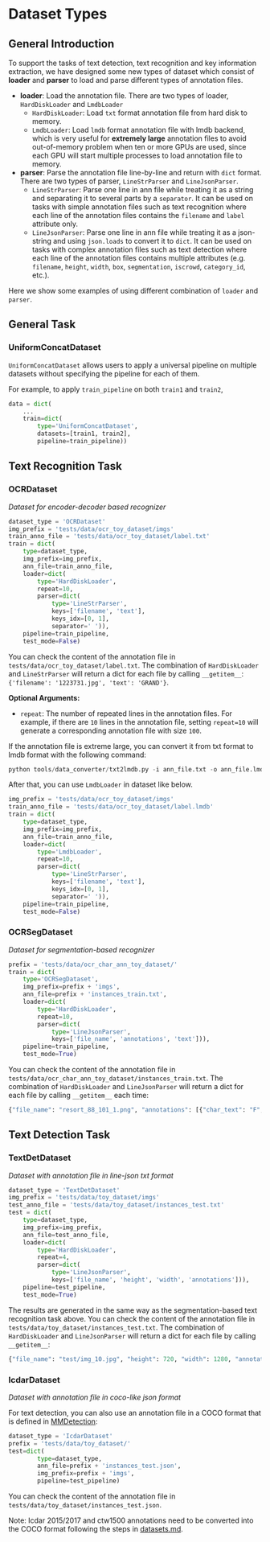 # Dataset Types

## General Introduction

To support the tasks of text detection, text recognition and key information extraction, we have designed some new types of dataset which consist of **loader** and **parser** to load and parse different types of annotation files.
- **loader**: Load the annotation file. There are two types of loader, `HardDiskLoader` and `LmdbLoader`
  - `HardDiskLoader`: Load `txt` format annotation file from hard disk to memory.
  - `LmdbLoader`: Load `lmdb` format annotation file with lmdb backend, which is very useful for **extremely large** annotation files to avoid out-of-memory problem when ten or more GPUs are used, since each GPU will start multiple processes to load annotation file to memory.
- **parser**: Parse the annotation file line-by-line and return with `dict` format. There are two types of parser, `LineStrParser` and `LineJsonParser`.
  - `LineStrParser`: Parse one line in ann file while treating it as a string and separating it to several parts by a `separator`. It can be used on tasks with simple annotation files such as text recognition where each line of the annotation files contains the `filename` and `label` attribute only.
  - `LineJsonParser`: Parse one line in ann file while treating it as a json-string and using `json.loads` to convert it to `dict`. It can be used on tasks with complex annotation files such as text detection where each line of the annotation files contains multiple attributes (e.g. `filename`, `height`, `width`, `box`, `segmentation`, `iscrowd`, `category_id`, etc.).

Here we show some examples of using different combination of `loader` and `parser`.

## General Task

### UniformConcatDataset

`UniformConcatDataset` allows users to apply a universal pipeline on multiple datasets without specifying the pipeline for each of them.

For example, to apply `train_pipeline` on both `train1` and `train2`,

```python
data = dict(
    ...
    train=dict(
        type='UniformConcatDataset',
        datasets=[train1, train2],
        pipeline=train_pipeline))
```

## Text Recognition Task

### OCRDataset

*Dataset for encoder-decoder based recognizer*

```python
dataset_type = 'OCRDataset'
img_prefix = 'tests/data/ocr_toy_dataset/imgs'
train_anno_file = 'tests/data/ocr_toy_dataset/label.txt'
train = dict(
    type=dataset_type,
    img_prefix=img_prefix,
    ann_file=train_anno_file,
    loader=dict(
        type='HardDiskLoader',
        repeat=10,
        parser=dict(
            type='LineStrParser',
            keys=['filename', 'text'],
            keys_idx=[0, 1],
            separator=' ')),
    pipeline=train_pipeline,
    test_mode=False)
```
You can check the content of the annotation file in `tests/data/ocr_toy_dataset/label.txt`.
The combination of `HardDiskLoader` and `LineStrParser` will return a dict for each file by calling `__getitem__`: `{'filename': '1223731.jpg', 'text': 'GRAND'}`.

**Optional Arguments:**

- `repeat`: The number of repeated lines in the annotation files. For example, if there are `10` lines in the annotation file, setting `repeat=10` will generate a corresponding annotation file with size `100`.

If the annotation file is extreme large, you can convert it from txt format to lmdb format with the following command:
```python
python tools/data_converter/txt2lmdb.py -i ann_file.txt -o ann_file.lmdb
```

After that, you can use `LmdbLoader` in dataset like below.
```python
img_prefix = 'tests/data/ocr_toy_dataset/imgs'
train_anno_file = 'tests/data/ocr_toy_dataset/label.lmdb'
train = dict(
    type=dataset_type,
    img_prefix=img_prefix,
    ann_file=train_anno_file,
    loader=dict(
        type='LmdbLoader',
        repeat=10,
        parser=dict(
            type='LineStrParser',
            keys=['filename', 'text'],
            keys_idx=[0, 1],
            separator=' ')),
    pipeline=train_pipeline,
    test_mode=False)
```

### OCRSegDataset

*Dataset for segmentation-based recognizer*

```python
prefix = 'tests/data/ocr_char_ann_toy_dataset/'
train = dict(
    type='OCRSegDataset',
    img_prefix=prefix + 'imgs',
    ann_file=prefix + 'instances_train.txt',
    loader=dict(
        type='HardDiskLoader',
        repeat=10,
        parser=dict(
            type='LineJsonParser',
            keys=['file_name', 'annotations', 'text'])),
    pipeline=train_pipeline,
    test_mode=True)
```
You can check the content of the annotation file in `tests/data/ocr_char_ann_toy_dataset/instances_train.txt`.
The combination of `HardDiskLoader` and `LineJsonParser` will return a dict for each file by calling `__getitem__` each time:
```python
{"file_name": "resort_88_101_1.png", "annotations": [{"char_text": "F", "char_box": [11.0, 0.0, 22.0, 0.0, 12.0, 12.0, 0.0, 12.0]}, {"char_text": "r", "char_box": [23.0, 2.0, 31.0, 1.0, 24.0, 11.0, 16.0, 11.0]}, {"char_text": "o", "char_box": [33.0, 2.0, 43.0, 2.0, 36.0, 12.0, 25.0, 12.0]}, {"char_text": "m", "char_box": [46.0, 2.0, 61.0, 2.0, 53.0, 12.0, 39.0, 12.0]}, {"char_text": ":", "char_box": [61.0, 2.0, 69.0, 2.0, 63.0, 12.0, 55.0, 12.0]}], "text": "From:"}
```

## Text Detection Task

### TextDetDataset

*Dataset with annotation file in line-json txt format*

```python
dataset_type = 'TextDetDataset'
img_prefix = 'tests/data/toy_dataset/imgs'
test_anno_file = 'tests/data/toy_dataset/instances_test.txt'
test = dict(
    type=dataset_type,
    img_prefix=img_prefix,
    ann_file=test_anno_file,
    loader=dict(
        type='HardDiskLoader',
        repeat=4,
        parser=dict(
            type='LineJsonParser',
            keys=['file_name', 'height', 'width', 'annotations'])),
    pipeline=test_pipeline,
    test_mode=True)
```
The results are generated in the same way as the segmentation-based text recognition task above.
You can check the content of the annotation file in `tests/data/toy_dataset/instances_test.txt`.
The combination of `HardDiskLoader` and `LineJsonParser` will return a dict for each file by calling `__getitem__`:
```python
{"file_name": "test/img_10.jpg", "height": 720, "width": 1280, "annotations": [{"iscrowd": 1, "category_id": 1, "bbox": [260.0, 138.0, 24.0, 20.0], "segmentation": [[261, 138, 284, 140, 279, 158, 260, 158]]}, {"iscrowd": 0, "category_id": 1, "bbox": [288.0, 138.0, 129.0, 23.0], "segmentation": [[288, 138, 417, 140, 416, 161, 290, 157]]}, {"iscrowd": 0, "category_id": 1, "bbox": [743.0, 145.0, 37.0, 18.0], "segmentation": [[743, 145, 779, 146, 780, 163, 746, 163]]}, {"iscrowd": 0, "category_id": 1, "bbox": [783.0, 129.0, 50.0, 26.0], "segmentation": [[783, 129, 831, 132, 833, 155, 785, 153]]}, {"iscrowd": 1, "category_id": 1, "bbox": [831.0, 133.0, 43.0, 23.0], "segmentation": [[831, 133, 870, 135, 874, 156, 835, 155]]}, {"iscrowd": 1, "category_id": 1, "bbox": [159.0, 204.0, 72.0, 15.0], "segmentation": [[159, 205, 230, 204, 231, 218, 159, 219]]}, {"iscrowd": 1, "category_id": 1, "bbox": [785.0, 158.0, 75.0, 21.0], "segmentation": [[785, 158, 856, 158, 860, 178, 787, 179]]}, {"iscrowd": 1, "category_id": 1, "bbox": [1011.0, 157.0, 68.0, 16.0], "segmentation": [[1011, 157, 1079, 160, 1076, 173, 1011, 170]]}]}
```


### IcdarDataset

*Dataset with annotation file in coco-like json format*

For text detection, you can also use an annotation file in a COCO format that is defined in [MMDetection](https://github.com/open-mmlab/mmdetection/blob/master/mmdet/datasets/coco.py):
```python
dataset_type = 'IcdarDataset'
prefix = 'tests/data/toy_dataset/'
test=dict(
        type=dataset_type,
        ann_file=prefix + 'instances_test.json',
        img_prefix=prefix + 'imgs',
        pipeline=test_pipeline)
```
You can check the content of the annotation file in `tests/data/toy_dataset/instances_test.json`.

Note: Icdar 2015/2017 and ctw1500 annotations need to be converted into the COCO format following the steps in [datasets.md](datasets.md).
